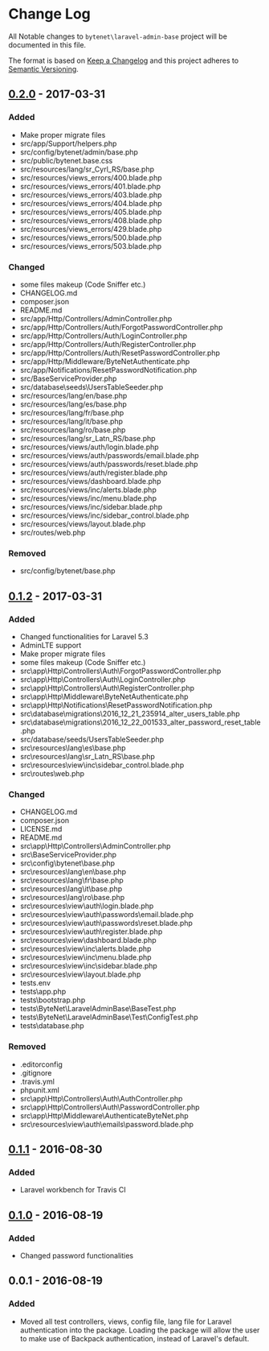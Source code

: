 # Change Log

All Notable changes to `bytenet\laravel-admin-base` project will be documented in this file.

The format is based on [Keep a Changelog](http://keepachangelog.com/) and this project adheres to [Semantic Versioning](http://semver.org/).

## [0.2.0] - 2017-03-31
### Added
- Make proper migrate files
- src/app/Support/helpers.php
- src/config/bytenet/admin/base.php
- src/public/bytenet.base.css
- src/resources/lang/sr_Cyrl_RS/base.php
- src/resources/views_errors/400.blade.php
- src/resources/views_errors/401.blade.php
- src/resources/views_errors/403.blade.php
- src/resources/views_errors/404.blade.php 
- src/resources/views_errors/405.blade.php 
- src/resources/views_errors/408.blade.php 
- src/resources/views_errors/429.blade.php 
- src/resources/views_errors/500.blade.php 
- src/resources/views_errors/503.blade.php

### Changed
- some files makeup (Code Sniffer etc.)
- CHANGELOG.md
- composer.json
- README.md
- src/app/Http/Controllers/AdminController.php
- src/app/Http/Controllers/Auth/ForgotPasswordController.php
- src/app/Http/Controllers/Auth/LoginController.php
- src/app/Http/Controllers/Auth/RegisterController.php
- src/app/Http/Controllers/Auth/ResetPasswordController.php
- src/app/Http/Middleware/ByteNetAuthenticate.php
- src/app/Notifications/ResetPasswordNotification.php
- src/BaseServiceProvider.php
- src/database\seeds\UsersTableSeeder.php
- src/resources/lang/en/base.php
- src/resources/lang/es/base.php
- src/resources/lang/fr/base.php
- src/resources/lang/it/base.php
- src/resources/lang/ro/base.php
- src/resources/lang/sr_Latn_RS/base.php
- src/resources/views/auth/login.blade.php
- src/resources/views/auth/passwords/email.blade.php
- src/resources/views/auth/passwords/reset.blade.php
- src/resources/views/auth/register.blade.php
- src/resources/views/dashboard.blade.php
- src/resources/views/inc/alerts.blade.php
- src/resources/views/inc/menu.blade.php
- src/resources/views/inc/sidebar.blade.php
- src/resources/views/inc/sidebar_control.blade.php
- src/resources/views/layout.blade.php
- src/routes/web.php

### Removed
- src/config/bytenet/base.php

## [0.1.2] - 2017-03-31
### Added
- Changed functionalities for Laravel 5.3
- AdminLTE support
- Make proper migrate files
- some files makeup (Code Sniffer etc.)
- src\app\Http\Controllers\Auth\ForgotPasswordController.php
- src\app\Http\Controllers\Auth\LoginController.php
- src\app\Http\Controllers\Auth\RegisterController.php
- src\app\Http\Middleware\ByteNetAuthenticate.php
- src\app\Http\Notifications\ResetPasswordNotification.php
- src\database\migrations\2016_12_21_235914_alter_users_table.php
- src\database\migrations\2016_12_22_001533_alter_password_reset_table.php
- src/database/seeds/UsersTableSeeder.php
- src\resources\lang\es\base.php
- src\resources\lang\sr_Latn_RS\base.php
- src\resources\view\inc\sidebar_control.blade.php
- src\routes\web.php

### Changed
- CHANGELOG.md
- composer.json
- LICENSE.md
- README.md
- src\app\Http\Controllers\AdminController.php
- src\BaseServiceProvider.php
- src\config\bytenet\base.php
- src\resources\lang\en\base.php
- src\resources\lang\fr\base.php
- src\resources\lang\it\base.php
- src\resources\lang\ro\base.php
- src\resources\view\auth\login.blade.php
- src\resources\view\auth\passwords\email.blade.php
- src\resources\view\auth\passwords\reset.blade.php
- src\resources\view\auth\register.blade.php
- src\resources\view\dashboard.blade.php
- src\resources\view\inc\alerts.blade.php
- src\resources\view\inc\menu.blade.php
- src\resources\view\inc\sidebar.blade.php
- src\resources\view\layout.blade.php
- tests\.env
- tests\app.php
- tests\bootstrap.php
- tests\ByteNet\LaravelAdminBase\BaseTest.php
- tests\ByteNet\LaravelAdminBase\Test\ConfigTest.php
- tests\database.php

### Removed
- .editorconfig
- .gitignore
- .travis.yml
- phpunit.xml
- src\app\Http\Controllers\Auth\AuthController.php
- src\app\Http\Controllers\Auth\PasswordController.php
- src\app\Http\Middleware\AuthenticateByteNet.php
- src\resources\view\auth\emails\password.blade.php

## [0.1.1] - 2016-08-30
### Added
- Laravel workbench for Travis CI

## [0.1.0] - 2016-08-19
### Added
- Changed password functionalities

## 0.0.1 - 2016-08-19
### Added
- Moved all test controllers, views, config file, lang file for Laravel authentication into the package. Loading the package will allow the user to make use of Backpack authentication, instead of Laravel's default.

[0.2.0]: https://github.com/ByteNet-Serbia/laravel-admin-base/compare/v0.1.2...v0.2.0
[0.1.2]: https://github.com/ByteNet-Serbia/laravel-admin-base/compare/v0.1.1...v0.1.2
[0.1.1]: https://github.com/ByteNet-Serbia/laravel-admin-base/compare/v0.1.0...v0.1.1
[0.1.0]: https://github.com/ByteNet-Serbia/laravel-admin-base/compare/v0.0.1...v0.1.0
